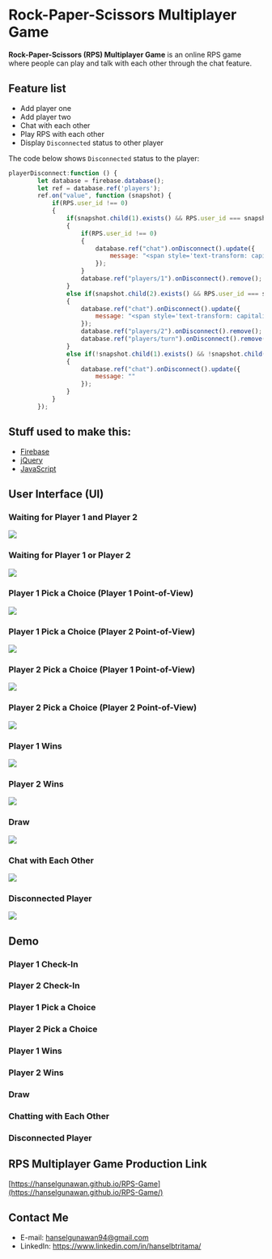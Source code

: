 # Rock-Paper-Scissors Multiplayer Game


**Rock-Paper-Scissors (RPS) Multiplayer Game** is an online RPS game where people can play and talk with each other through the chat feature.

## Feature list

 * Add player one
 * Add player two
 * Chat with each other
 * Play RPS with each other
 * Display `Disconnected` status to other player

The code below shows `Disconnected` status to the player:

```javascript
playerDisconnect:function () {
        let database = firebase.database();
        let ref = database.ref('players');
        ref.on("value", function (snapshot) {
            if(RPS.user_id !== 0)
            {
                if(snapshot.child(1).exists() && RPS.user_id === snapshot.child(1).val().player_id)
                {
                    if(RPS.user_id !== 0)
                    {
                        database.ref("chat").onDisconnect().update({
                            message: "<span style='text-transform: capitalize'>" + snapshot.child(1).val().player_name + "</span> has disconnected!"
                        });
                    }
                    database.ref("players/1").onDisconnect().remove();
                }
                else if(snapshot.child(2).exists() && RPS.user_id === snapshot.child(2).val().opponent_id)
                {
                    database.ref("chat").onDisconnect().update({
                        message: "<span style='text-transform: capitalize'>" + snapshot.child(2).val().opponent_name + "</span> has disconnected!"
                    });
                    database.ref("players/2").onDisconnect().remove();
                    database.ref("players/turn").onDisconnect().remove();
                }
                else if(!snapshot.child(1).exists() && !snapshot.child(2).exists())
                {
                    database.ref("chat").onDisconnect().update({
                        message: ""
                    });
                }
            }
        });
```

## Stuff used to make this:

 * [Firebase](https://firebase.google.com/)
 * [jQuery](https://api.jquery.com/)
 * [JavaScript](https://www.w3schools.com/js/)

## User Interface (UI)
### Waiting for Player 1 and Player 2
![](https://imgur.com/3BKQBNW.png)
### Waiting for Player 1 or Player 2
![](https://imgur.com/C67HluV.png)
### Player 1 Pick a Choice (Player 1 Point-of-View)
![](https://imgur.com/yXXpYqT.png)
### Player 1 Pick a Choice (Player 2 Point-of-View)
![](https://imgur.com/xkLTepo.png)
### Player 2 Pick a Choice (Player 1 Point-of-View)
![](https://imgur.com/XNq2dBU.png)
### Player 2 Pick a Choice (Player 2 Point-of-View)
![](https://imgur.com/ganRTpA.png)
### Player 1 Wins
![](https://imgur.com/JPtrqrt.png)
### Player 2 Wins
![](https://imgur.com/fnYy9h2.png)
### Draw
![](https://imgur.com/TjbKSWi.png)
### Chat with Each Other
![](https://imgur.com/WH4RAt2.png)
### Disconnected Player
![](https://imgur.com/ux9fKtD.png)

## Demo
### Player 1 Check-In
### Player 2 Check-In
### Player 1 Pick a Choice
### Player 2 Pick a Choice
### Player 1 Wins
### Player 2 Wins
### Draw
### Chatting with Each Other
### Disconnected Player


## RPS Multiplayer Game Production Link

[https://hanselgunawan.github.io/RPS-Game](https://hanselgunawan.github.io/RPS-Game/)

## Contact Me
* E-mail: hanselgunawan94@gmail.com
* LinkedIn: https://www.linkedin.com/in/hanselbtritama/
